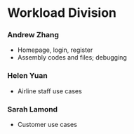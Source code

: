 # Workload Division



### Andrew Zhang

- Homepage, login, register
- Assembly codes and files; debugging

### Helen Yuan

- Airline staff use cases

### Sarah Lamond

- Customer use cases
